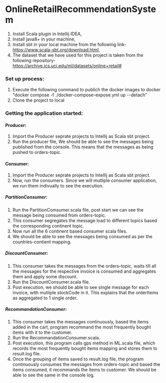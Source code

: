 # OnlineRetailRecommendationSystem
1. Install Scala plugin in Intellij IDEA, 
2. Install java8+ in your machine,
3. Install sbt in your local machine from the following link- https://www.scala-sbt.org/download.html,
4. The dataset that we have used for this project is taken from the following repository- https://archive.ics.uci.edu/ml/datasets/online+retail#


### Set up process:
1. Execute the following command to publich the docker images to docker
  "docker compose -f ./docker-compose-expose.yml up --detach"
2. Clone the project to local

### Getting the application started:
#### Producer:
1. Import the Producer seprate projects to Intellij as Scala sbt project.
2. Run the producer file, We should be able to see the messages being published from the console. This means that the messages as being pushed to orders-topic.

#### Consumer:
1. Import the Producer seprate projects to Intellij as Scala sbt project.
2. Now, run the consumers. Since we will mutliple consumer application, we run them indivually to see the execution.

##### PartitionConsumer:
1. Run the PartitionComsumer.scala file, post start we can see the message being consumed from orders-topic.
2. This consumer segregates the message load to different topics based the corresponding continent topic.
3. Now run all the 6 continent based consumer scala files.
4. We should be able to see the messages being consumed as per the countries-contient mapping.

##### DiscountConsumer:
1. This consumer takes the messages from the orders-topic, waits till all the messages for the respective invoice is consumed and aggregates them and apply some discount.
2. Run the DiscountConsumer.scala file.
2. Post execution, we should be able to see single message for each invoice, with mutliple stockCode in it. This explains that the orderItems as aggregated to 1 single order.

##### RecommandationConsumer:
1. This consumer takes the messages continuously, based the items added in the cart, program recommand the most frequently bought items with it to the customer.
2. Run the RecommandationConsumer.scala.
3. Post execution, this program calls gps method in ML.scala file, which records the most frequently bought items mapping and stores them to result.log file.
4. Once the grouping of items saved to result.log file, the program continuously consumes the messages from orders-topic and based the items consumed, it recommands the items to customer. We should be able to see the same in the console log.
